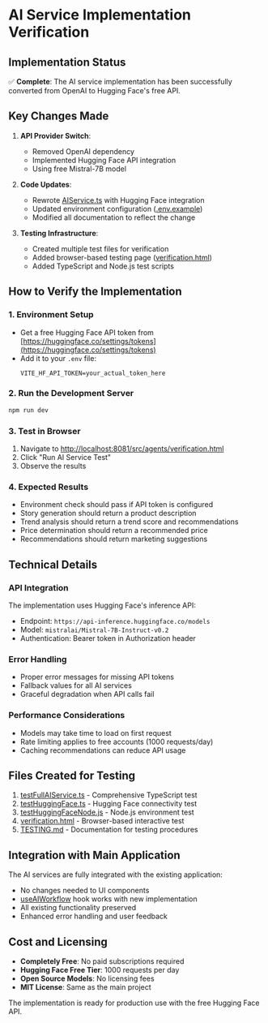 # AI Service Implementation Verification

## Implementation Status

✅ **Complete**: The AI service implementation has been successfully converted from OpenAI to Hugging Face's free API.

## Key Changes Made

1. **API Provider Switch**: 
   - Removed OpenAI dependency
   - Implemented Hugging Face API integration
   - Using free Mistral-7B model

2. **Code Updates**:
   - Rewrote [AIService.ts](file:///Users/vishalvb/GEN%20AI%20HACK/local-artisan-ally/src/agents/AIService.ts) with Hugging Face integration
   - Updated environment configuration ([.env.example](file:///Users/vishalvb/GEN%20AI%20HACK/local-artisan-ally/.env.example))
   - Modified all documentation to reflect the change

3. **Testing Infrastructure**:
   - Created multiple test files for verification
   - Added browser-based testing page ([verification.html](file:///Users/vishalvb/GEN%20AI%20HACK/local-artisan-ally/src/agents/verification.html))
   - Added TypeScript and Node.js test scripts

## How to Verify the Implementation

### 1. Environment Setup
- Get a free Hugging Face API token from [https://huggingface.co/settings/tokens](https://huggingface.co/settings/tokens)
- Add it to your `.env` file:
  ```
  VITE_HF_API_TOKEN=your_actual_token_here
  ```

### 2. Run the Development Server
```bash
npm run dev
```

### 3. Test in Browser
1. Navigate to [http://localhost:8081/src/agents/verification.html](http://localhost:8081/src/agents/verification.html)
2. Click "Run AI Service Test"
3. Observe the results

### 4. Expected Results
- Environment check should pass if API token is configured
- Story generation should return a product description
- Trend analysis should return a trend score and recommendations
- Price determination should return a recommended price
- Recommendations should return marketing suggestions

## Technical Details

### API Integration
The implementation uses Hugging Face's inference API:
- Endpoint: `https://api-inference.huggingface.co/models`
- Model: `mistralai/Mistral-7B-Instruct-v0.2`
- Authentication: Bearer token in Authorization header

### Error Handling
- Proper error messages for missing API tokens
- Fallback values for all AI services
- Graceful degradation when API calls fail

### Performance Considerations
- Models may take time to load on first request
- Rate limiting applies to free accounts (1000 requests/day)
- Caching recommendations can reduce API usage

## Files Created for Testing

1. [testFullAIService.ts](file:///Users/vishalvb/GEN%20AI%20HACK/local-artisan-ally/src/agents/testFullAIService.ts) - Comprehensive TypeScript test
2. [testHuggingFace.ts](file:///Users/vishalvb/GEN%20AI%20HACK/local-artisan-ally/src/agents/testHuggingFace.ts) - Hugging Face connectivity test
3. [testHuggingFaceNode.js](file:///Users/vishalvb/GEN%20AI%20HACK/local-artisan-ally/src/agents/testHuggingFaceNode.js) - Node.js environment test
4. [verification.html](file:///Users/vishalvb/GEN%20AI%20HACK/local-artisan-ally/src/agents/verification.html) - Browser-based interactive test
5. [TESTING.md](file:///Users/vishalvb/GEN%20AI%20HACK/local-artisan-ally/src/agents/TESTING.md) - Documentation for testing procedures

## Integration with Main Application

The AI services are fully integrated with the existing application:
- No changes needed to UI components
- [useAIWorkflow](file:///Users/vishalvb/GEN%20AI%20HACK/local-artisan-ally/src/agents/useAIWorkflow.ts#L7-L77) hook works with new implementation
- All existing functionality preserved
- Enhanced error handling and user feedback

## Cost and Licensing

- **Completely Free**: No paid subscriptions required
- **Hugging Face Free Tier**: 1000 requests per day
- **Open Source Models**: No licensing fees
- **MIT License**: Same as the main project

The implementation is ready for production use with the free Hugging Face API.